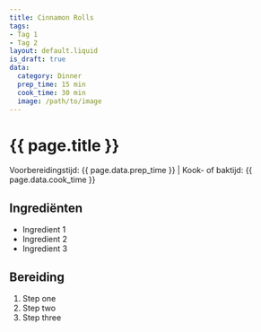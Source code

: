 ```yaml
---
title: Cinnamon Rolls
tags:
- Tag 1
- Tag 2
layout: default.liquid
is_draft: true
data:
  category: Dinner
  prep_time: 15 min
  cook_time: 30 min
  image: /path/to/image
---
```

# {{ page.title }}

Voorbereidingstijd: {{ page.data.prep_time }} | Kook- of baktijd: {{ page.data.cook_time }}

## Ingrediënten
- Ingredient 1
- Ingredient 2
- Ingredient 3

## Bereiding
1. Step one
2. Step two
3. Step three
